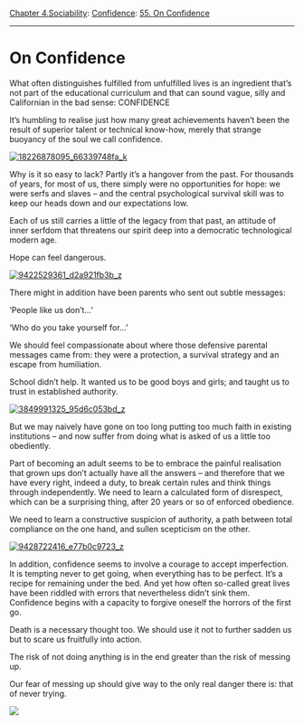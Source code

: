 [Chapter 4.Sociability](https://www.theschooloflife.com/thebookoflife/category/sociability/): [Confidence](https://www.theschooloflife.com/thebookoflife/category/sociability/confidence/): [55. On Confidence](https://www.theschooloflife.com/thebookoflife/on-confidence/)

* * *

# On Confidence

What often distinguishes fulfilled from unfulfilled lives is an ingredient that’s not part of the educational curriculum and that can sound vague, silly and Californian in the bad sense: CONFIDENCE

It’s humbling to realise just how many great achievements haven’t been the result of superior talent or technical know-how, merely that strange buoyancy of the soul we call confidence.

[![18226878095_66339748fa_k](https://www.theschooloflife.com/thebookoflife/wp-content/uploads/2015/12/18226878095_66339748fa_k.jpg)](http://www.thebookoflife.org/wp-content/uploads/2015/12/18226878095_66339748fa_k.jpg)

Why is it so easy to lack? Partly it’s a hangover from the past. For thousands of years, for most of us, there simply were no opportunities for hope: we were serfs and slaves – and the central psychological survival skill was to keep our heads down and our expectations low.

Each of us still carries a little of the legacy from that past, an attitude of inner serfdom that threatens our spirit deep into a democratic technological modern age.

Hope can feel dangerous.

[![9422529361_d2a921fb3b_z](https://www.theschooloflife.com/thebookoflife/wp-content/uploads/2015/12/9422529361_d2a921fb3b_z.jpg)](http://www.thebookoflife.org/wp-content/uploads/2015/12/9422529361_d2a921fb3b_z.jpg)

There might in addition have been parents who sent out subtle messages:

‘People like us don’t…’

‘Who do you take yourself for…’

We should feel compassionate about where those defensive parental messages came from: they were a protection, a survival strategy and an escape from humiliation.

School didn’t help. It wanted us to be good boys and girls; and taught us to trust in established authority.

[![3849991325_95d6c053bd_z](https://www.theschooloflife.com/thebookoflife/wp-content/uploads/2015/12/3849991325_95d6c053bd_z.jpg)](http://www.thebookoflife.org/wp-content/uploads/2015/12/3849991325_95d6c053bd_z.jpg)

But we may naively have gone on too long putting too much faith in existing institutions – and now suffer from doing what is asked of us a little too obediently.

Part of becoming an adult seems to be to embrace the painful realisation that grown ups don’t actually have all the answers – and therefore that we have every right, indeed a duty, to break certain rules and think things through independently. We need to learn a calculated form of disrespect, which can be a surprising thing, after 20 years or so of enforced obedience.

We need to learn a constructive suspicion of authority, a path between total compliance on the one hand, and sullen scepticism on the other.

[![9428722416_e77b0c9723_z](https://www.theschooloflife.com/thebookoflife/wp-content/uploads/2015/12/9428722416_e77b0c9723_z.jpg)](http://www.thebookoflife.org/wp-content/uploads/2015/12/9428722416_e77b0c9723_z.jpg)

In addition, confidence seems to involve a courage to accept imperfection. It is tempting never to get going, when everything has to be perfect. It’s a recipe for remaining under the bed. And yet how often so-called great lives have been riddled with errors that nevertheless didn’t sink them. Confidence begins with a capacity to forgive oneself the horrors of the first go.

Death is a necessary thought too. We should use it not to further sadden us but to scare us fruitfully into action.

The risk of not doing anything is in the end greater than the risk of messing up.

Our fear of messing up should give way to the only real danger there is: that of never trying.

[![](https://img.youtube.com/vi/1D-vyjQIUDc/0.jpg)](https://www.youtube.com/embed/1D-vyjQIUDc '')
